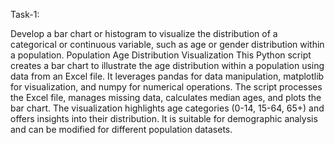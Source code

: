 Task-1: 

Develop a bar chart or histogram to visualize the distribution of a categorical or continuous variable, such as age or gender distribution within a population.
Population Age Distribution Visualization
This Python script creates a bar chart to illustrate the age distribution within a population using data from an Excel file. It leverages pandas for data manipulation,
matplotlib for visualization, and numpy for numerical operations. The script processes the Excel file, manages missing data, calculates median ages, and plots the bar chart. 
The visualization highlights age categories (0-14, 15-64, 65+) and offers insights into their distribution. It is suitable for demographic analysis and can be modified for 
different population datasets.
